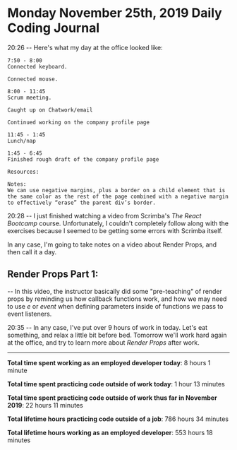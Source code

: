 # Monday November 25th, 2019 Daily Coding Journal

20:26 -- Here's what my day at the office looked like:
```
7:50 - 8:00
Connected keyboard.

Connected mouse.

8:00 - 11:45
Scrum meeting.

Caught up on Chatwork/email

Continued working on the company profile page

11:45 - 1:45
Lunch/nap

1:45 - 6:45
Finished rough draft of the company profile page

Resources:

Notes:
We can use negative margins, plus a border on a child element that is the same color as the rest of the page combined with a negative margin to effectively “erase” the parent div’s border.
```

20:28 -- I just finished watching a video from Scrimba's *The React Bootcamp* course. Unfortunately, I couldn't completely follow along with the exercises because I seemed to be getting some errors with Scrimba itself.

In any case, I'm going to take notes on a video about Render Props, and then call it a day.

## Render Props Part 1:
-- In this video, the instructor basically did some "pre-teaching" of render props by reminding us how callback functions work, and how we may need to use *e* or *event* when defining parameters inside of functions we pass to event listeners.

20:35 -- In any case, I've put over 9 hours of work in today. Let's eat something, and relax a little bit before bed. Tomorrow we'll work hard again at the office, and try to learn more about *Render Props* after work.
___
**Total time spent working as an employed developer today**: 8 hours 1 minute

**Total time spent practicing code outside of work today**: 1 hour 13 minutes

**Total time spent practicing code outside of work thus far in November 2019**: 22 hours 11 minutes

**Total lifetime hours practicing code outside of a job**: 786 hours 34 minutes

**Total lifetime hours working as an employed developer**: 553 hours 18 minutes
